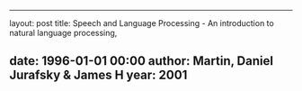 ---
layout: post
title: Speech and Language Processing - An introduction to natural language processing,

date: 1996-01-01 00:00
author: Martin, Daniel Jurafsky & James H
year: 2001
-----